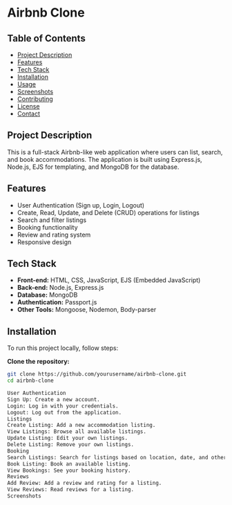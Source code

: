 # Airbnb Clone

## Table of Contents
- [Project Description](#project-description)
- [Features](#features)
- [Tech Stack](#tech-stack)
- [Installation](#installation)
- [Usage](#usage)
- [Screenshots](#screenshots)
- [Contributing](#contributing)
- [License](#license)
- [Contact](#contact)

## Project Description

This is a full-stack Airbnb-like web application where users can list, search, and book accommodations. The application is built using Express.js, Node.js, EJS for templating, and MongoDB for the database. 

## Features

- User Authentication (Sign up, Login, Logout)
- Create, Read, Update, and Delete (CRUD) operations for listings
- Search and filter listings
- Booking functionality
- Review and rating system
- Responsive design

## Tech Stack

- **Front-end:** HTML, CSS, JavaScript, EJS (Embedded JavaScript)
- **Back-end:** Node.js, Express.js
- **Database:** MongoDB
- **Authentication:** Passport.js
- **Other Tools:** Mongoose, Nodemon, Body-parser

## Installation

To run this project locally, follow steps:

**Clone the repository:**
   ```bash
   git clone https://github.com/yourusername/airbnb-clone.git
   cd airbnb-clone

User Authentication
Sign Up: Create a new account.
Login: Log in with your credentials.
Logout: Log out from the application.
Listings
Create Listing: Add a new accommodation listing.
View Listings: Browse all available listings.
Update Listing: Edit your own listings.
Delete Listing: Remove your own listings.
Booking
Search Listings: Search for listings based on location, date, and other filters.
Book Listing: Book an available listing.
View Bookings: See your booking history.
Reviews
Add Review: Add a review and rating for a listing.
View Reviews: Read reviews for a listing.
Screenshots
